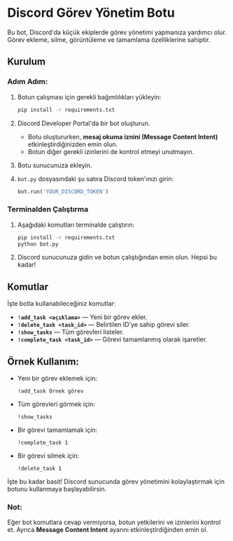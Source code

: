# Discord Görev Yönetim Botu

Bu bot, Discord'da küçük ekiplerde görev yönetimi yapmanıza yardımcı olur. Görev ekleme, silme, görüntüleme ve tamamlama özelliklerine sahiptir.

## Kurulum

### Adım Adım:
1. Botun çalışması için gerekli bağımlılıkları yükleyin:
    ```bash
    pip install -r requirements.txt
    ```

2. Discord Developer Portal'da bir bot oluşturun.
    - Botu oluştururken, **mesaj okuma iznini (Message Content Intent)** etkinleştirdiğinizden emin olun.
    - Botun diğer gerekli izinlerini de kontrol etmeyi unutmayın.

3. Botu sunucunuza ekleyin.

4. `bot.py` dosyasındaki şu satıra Discord token'ınızı girin:
    ```python
    bot.run('YOUR_DISCORD_TOKEN')
    ```

### Terminalden Çalıştırma
1. Aşağıdaki komutları terminalde çalıştırın:
    ```bash
    pip install -r requirements.txt
    python bot.py
    ```

2. Discord sunucunuza gidin ve botun çalıştığından emin olun. Hepsi bu kadar!

## Komutlar

İşte botla kullanabileceğiniz komutlar:

- **`!add_task <açıklama>`** — Yeni bir görev ekler.
- **`!delete_task <task_id>`** — Belirtilen ID'ye sahip görevi siler.
- **`!show_tasks`** — Tüm görevleri listeler.
- **`!complete_task <task_id>`** — Görevi tamamlanmış olarak işaretler.

## Örnek Kullanım:

- Yeni bir görev eklemek için:
    ```
    !add_task Örnek görev
    ```

- Tüm görevleri görmek için:
    ```
    !show_tasks
    ```

- Bir görevi tamamlamak için:
    ```
    !complete_task 1
    ```

- Bir görevi silmek için:
    ```
    !delete_task 1
    ```

İşte bu kadar basit! Discord sunucunda görev yönetimini kolaylaştırmak için botunu kullanmaya başlayabilirsin.

### Not:
Eğer bot komutlara cevap vermiyorsa, botun yetkilerini ve izinlerini kontrol et. Ayrıca **Message Content Intent** ayarını etkinleştirdiğinden emin ol.
